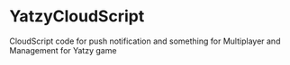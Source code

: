 # YatzyCloudScript
 CloudScript code for push notification and something for Multiplayer and Management for Yatzy game
